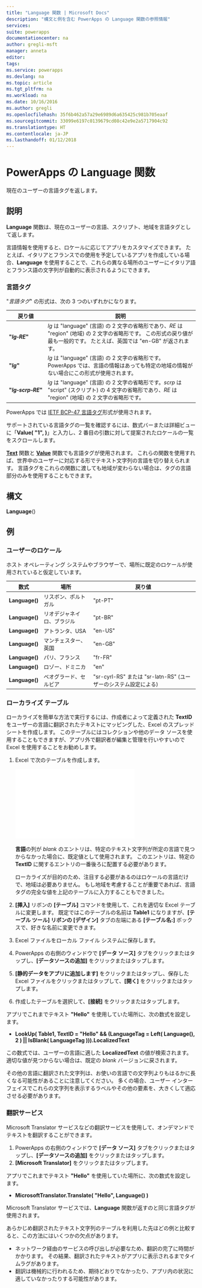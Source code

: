 ```yaml
---
title: "Language 関数 | Microsoft Docs"
description: "構文と例を含む PowerApps の Language 関数の参照情報"
services: 
suite: powerapps
documentationcenter: na
author: gregli-msft
manager: anneta
editor: 
tags: 
ms.service: powerapps
ms.devlang: na
ms.topic: article
ms.tgt_pltfrm: na
ms.workload: na
ms.date: 10/16/2016
ms.author: gregli
ms.openlocfilehash: 35f6b462a57a29e6989d6a635425c981b705eaaf
ms.sourcegitcommit: 33099e6197c0139679cd08c42e9e2a5717904c92
ms.translationtype: HT
ms.contentlocale: ja-JP
ms.lasthandoff: 01/12/2018
---
```

# <a name="language-function-in-powerapps"></a>PowerApps の Language 関数
現在のユーザーの言語タグを返します。

## <a name="description"></a>説明
**Language** 関数は、現在のユーザーの言語、スクリプト、地域を言語タグとして返します。

言語情報を使用すると、ロケールに応じてアプリをカスタマイズできます。  たとえば、イタリアとフランスでの使用を予定しているアプリを作成している場合、**Language** を使用することで、これらの異なる場所のユーザーにイタリア語とフランス語の文字列が自動的に表示されるようにできます。 

### <a name="language-tags"></a>言語タグ
"*言語タグ*" の形式は、次の 3 つのいずれかになります。

| 戻り値 | 説明 |
| --- | --- |
| **"*lg&#8209;RE*"** |*lg* は "language" (言語) の 2 文字の省略形であり、*RE* は "region" (地域) の 2 文字の省略形です。  この形式の戻り値が最も一般的です。  たとえば、英国では "en-GB" が返されます。 |
| **"*lg*"** |*lg* は "language" (言語) の 2 文字の省略形です。  PowerApps では、言語の情報はあっても特定の地域の情報がない場合にこの形式が使用されます。 |
| **"*lg&#8209;scrp&#8209;RE*"** |*lg* は "language" (言語) の 2 文字の省略形です。*scrp* は "script" (スクリプト) の 4 文字の省略形であり、*RE* は "region" (地域) の 2 文字の省略形です。 |

PowerApps では [IETF BCP-47 言語タグ](https://tools.ietf.org/html/bcp47)形式が使用されます。  

サポートされている言語タグの一覧を確認するには、数式バーまたは詳細ビューに「**Value( "1", )**」と入力し、2 番目の引数に対して提案されたロケールの一覧をスクロールします。  

**[Text](function-text.md)** 関数と **[Value](function-value.md)** 関数でも言語タグが使用されます。  これらの関数を使用すれば、世界中のユーザーに対応する形でテキスト文字列の言語を切り替えられます。  言語タグをこれらの関数に渡しても地域が変わらない場合は、タグの言語部分のみを使用することもできます。

## <a name="syntax"></a>構文
**Language**()

## <a name="examples"></a>例
### <a name="users-locale"></a>ユーザーのロケール
ホスト オペレーティング システムやブラウザーで、場所に既定のロケールが使用されていると仮定しています。

| 数式 | 場所 | 戻り値 |
| --- | --- | --- |
| **Language()** |リスボン、ポルトガル |"pt-PT" |
| **Language()** |リオデジャネイロ、ブラジル |"pt-BR" |
| **Language()** |アトランタ、USA |"en-US" |
| **Language()** |マンチェスター、英国 |"en-GB" |
| **Language()** |パリ、フランス |"fr-FR" |
| **Language()** |ロゾー、ドミニカ |"en" |
| **Language()** |ベオグラード、セルビア |"sr-cyrl-RS" または "sr-latn-RS" (ユーザーのシステム設定による) |

### <a name="localization-table"></a>ローカライズ テーブル
ローカライズを簡単な方法で実行するには、作成者によって定義された **TextID** をユーザーの言語に翻訳されたテキストにマッピングした、Excel のスプレッドシートを作成します。  このテーブルにはコレクションや他のデータ ソースを使用することもできますが、アプリ外で翻訳者が編集と管理を行いやすいので Excel を使用することをお勧めします。

1. Excel で次のテーブルを作成します。 
   
    ![](media/function-language/loc-table.png)
   
    **言語**の列が *blank* のエントリは、特定のテキスト文字列が所定の言語で見つからなかった場合に、既定値として使用されます。 このエントリは、特定の **TextID** に関するエントリの一番後ろに配置する必要があります。
   
    ローカライズが目的のため、注目する必要があるのはロケールの言語だけで、地域は必要ありません。  もし地域を考慮することが重要であれば、言語タグの完全な値を上記のテーブルに入力することもできました。 
2. **[挿入]** リボンの **[テーブル]** コマンドを使用して、これを適切な Excel テーブルに変更します。  既定ではこのテーブルの名前は **Table1** になりますが、**[テーブル ツール] リボンの [デザイン]** タブの左端にある **[テーブル名:]** ボックスで、好きな名前に変更できます。
3. Excel ファイルをローカル ファイル システムに保存します。   
4. PowerApps の右側のウィンドウで **[データ ソース]** タブをクリックまたはタップし、**[データソースの追加]** をクリックまたはタップします。
5. **[静的データをアプリに追加します]** をクリックまたはタップし、保存した Excel ファイルをクリックまたはタップして、**[開く]** をクリックまたはタップします。
6. 作成したテーブルを選択して、**[接続]** をクリックまたはタップします。

アプリでこれまでテキスト **"Hello"** を使用していた場所に、次の数式を設定します。

* **LookUp( Table1, TextID = "Hello" && (LanguageTag = Left( Language(), 2 ) || IsBlank( LanguageTag ))).LocalizedText**  

この数式では、ユーザーの言語に適した **LocalizedText** の値が検索されます。適切な値が見つからない場合は、既定の *blank* バージョンに戻されます。 

その他の言語に翻訳された文字列は、お使いの言語での文字列よりもはるかに長くなる可能性があることに注意してください。  多くの場合、ユーザー インターフェイスでこれらの文字列を表示するラベルやその他の要素を、大きくして適応させる必要があります。

### <a name="translation-service"></a>翻訳サービス
Microsoft Translator サービスなどの翻訳サービスを使用して、オンデマンドでテキストを翻訳することができます。  

1. PowerApps の右側のウィンドウで **[データ ソース]** タブをクリックまたはタップし、**[データソースの追加]** をクリックまたはタップします。
2. **[Microsoft Translator]** をクリックまたはタップします。

アプリでこれまでテキスト **"Hello"** を使用していた場所に、次の数式を設定します。

* **MicrosoftTranslator.Translate( "Hello", Language() )**

Microsoft Translator サービスでは、**Language** 関数が返すのと同じ言語タグが使用されます。

あらかじめ翻訳されたテキスト文字列のテーブルを利用した先ほどの例と比較すると、この方法にはいくつかの欠点があります。

* ネットワーク経由のサービスの呼び出しが必要なため、翻訳の完了に時間がかかります。  その結果、翻訳されたテキストがアプリに表示されるまでタイムラグがあります。 
* 翻訳は機械的に行われるため、期待どおりでなかったり、アプリ内の状況に適していなかったりする可能性があります。

